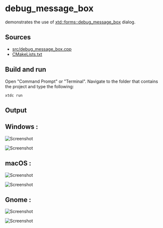 # debug_message_box

demonstrates the use of [xtd::forms::debug_message_box](https://gammasoft71.github.io/xtd/reference_guides/latest/classxtd_1_1forms_1_1debug__message__box.html) dialog.

## Sources

* [src/debug_message_box.cpp](src/debug_message_box.cpp)
* [CMakeLists.txt](CMakeLists.txt)

## Build and run

Open "Command Prompt" or "Terminal". Navigate to the folder that contains the project and type the following:

```shell
xtdc run
```

## Output

## Windows :

![Screenshot](../../../../docs/pictures/examples/debug_message_box_w.png)

![Screenshot](../../../../docs/pictures/examples/debug_message_box_wd.png)

## macOS :

![Screenshot](../../../../docs/pictures/examples/debug_message_box_m.png)

![Screenshot](../../../../docs/pictures/examples/debug_message_box_md.png)

## Gnome :

![Screenshot](../../../../docs/pictures/examples/debug_message_box_g.png)

![Screenshot](../../../../docs/pictures/examples/debug_message_box_gd.png)
